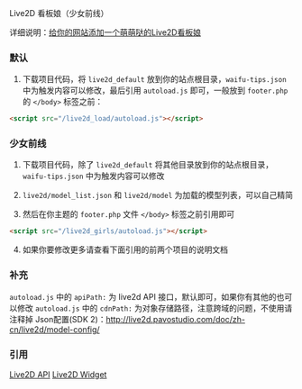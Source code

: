 Live2D 看板娘（少女前线）

详细说明：[给你的网站添加一个萌萌哒的Live2D看板娘](https://fairysen.com/287.html)


### 默认
1. 下载项目代码，将 `live2d_default` 放到你的站点根目录，`waifu-tips.json` 中为触发内容可以修改，最后引用 `autoload.js` 即可，一般放到 `footer.php` 的 `</body>` 标签之前：

```HTML
<script src="/live2d_load/autoload.js"></script>
```

### 少女前线
1. 下载项目代码，除了 `live2d_default` 将其他目录放到你的站点根目录，`waifu-tips.json` 中为触发内容可以修改

2. `live2d/model_list.json` 和 `live2d/model` 为加载的模型列表，可以自己精简

3. 然后在你主题的 `footer.php` 文件 `</body>` 标签之前引用即可

```HTML
<script src="/live2d_girls/autoload.js"></script>
```

4. 如果你要修改更多请查看下面引用的前两个项目的说明文档


### 补充
`autoload.js` 中的 `apiPath:` 为 live2d API 接口，默认即可，如果你有其他的也可以修改
`autoload.js` 中的 `cdnPath:` 为对象存储路径，注意跨域的问题，不使用请注释掉
Json配置(SDK 2)：<http://live2d.pavostudio.com/doc/zh-cn/live2d/model-config/>


### 引用
[Live2D API](https://github.com/fghrsh/live2d_api)
[Live2D Widget](https://github.com/stevenjoezhang/live2d-widget)